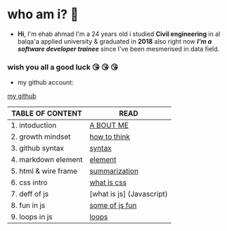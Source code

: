  # who am i? :slightly_frowning_face:
- **Hi**, I'm ehab ahmad I'm a 24 years old i studied **Civil engineering** in al balqa'a applied university & graduated in **2018** also right now ***I'm a software developer trainee*** since I've been mesmerised in data field.
### wish you all a good luck :kissing_heart: :kissing_heart: :kissing_heart:                                                         
- my github account: 

[my github](https://github.com/ehab-ahma)

| TABLE OF CONTENT |  READ                     |
|---               | ---                       |
| 1. intoduction     | [A BOUT ME](introd)     |                      
| 2. growth mindset| [how to think](mindset)   |
| 3. github syntax | [syntax](github)          |
| 4. markdown element |[element](markdown)     |
| 5. html & wire frame | [summarization](sum)  |
| 6. css intro     | [what is css](css)        |  
| 7. deff of js | [what is js] (Javascript)    |
| 8. fun in js  | [some of js fun](jsfunction) |   
| 9. loops in js | [loops](loops)              |
 
